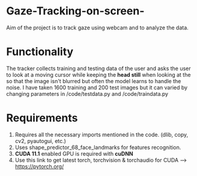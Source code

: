 # Gaze-Tracking-on-screen-
Aim of the project is to track gaze using webcam and to analyze the data.

# Functionality
The tracker collects training and testing data of the user and asks the user to look at a moving cursor while keeping the **head still**  when looking at the so that the image isn't blurred but often the model learns to handle the noise. I have taken 1600 training and 200 test images but it can varied by changing parameters in /code/testdata.py and /code/traindata.py

# Requirements 
1. Requires all the necessary imports mentioned in the code. (dlib, copy, cv2, pyautogui, etc.) 
2. Uses shape_predictor_68_face_landmarks for features recognition.
3. **CUDA 11.1** enabled GPU is required with **cuDNN**
4. Use this link to get latest torch, torchvision & torchaudio for CUDA --> https://pytorch.org/

 
